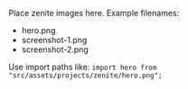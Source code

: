 Place zenite images here. Example filenames:

- hero.png
- screenshot-1.png
- screenshot-2.png

Use import paths like: `import hero from "src/assets/projects/zenite/hero.png";`
